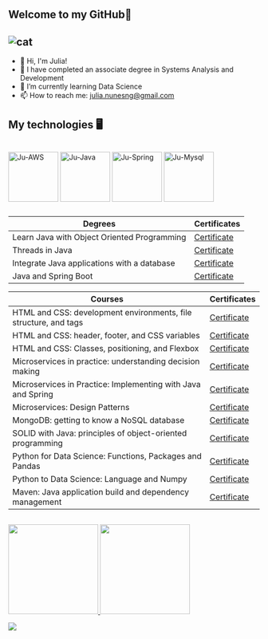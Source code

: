 ## Welcome to my GitHub👋


 ![cat](https://i.pinimg.com/originals/c6/f1/3b/c6f13b01a53d7152d7f235838efe5a09.gif)
 --------------------------------------------------------


- 🙂 Hi, I'm Julia!
- 📖 I have completed an associate degree in Systems Analysis and Development
- 🌱 I’m currently learning Data Science 
- 📫 How to reach me: julia.nunesng@gmail.com



## My technologies 🖥️

 <div style="display: inline_block"><br>
  <img align="center" alt="Ju-AWS" height="100" width="100" src="https://cdn.jsdelivr.net/gh/devicons/devicon@latest/icons/amazonwebservices/amazonwebservices-original-wordmark.svg" />
  <img align="center" alt="Ju-Java" height="100" width="100" src="https://cdn.jsdelivr.net/gh/devicons/devicon@latest/icons/java/java-original-wordmark.svg">
  <img align="center" alt="Ju-Spring" height="100" width="100" src="https://cdn.jsdelivr.net/gh/devicons/devicon@latest/icons/spring/spring-original-wordmark.svg">
  <img align="center" alt="Ju-Mysql" height="100" width="100" src="https://cdn.jsdelivr.net/gh/devicons/devicon@latest/icons/mysql/mysql-plain-wordmark.svg">      

</div>

##

| Degrees | Certificates | 
|---------|--------------|
| Learn Java with Object Oriented Programming |[Certificate](https://cursos.alura.com.br/degree/certificate/48471ba3-615f-46b4-8fb6-12cdff2c373f?lang=en)  
| Threads in Java | [Certificate](https://cursos.alura.com.br/degree/certificate/42836cc1-b07c-424d-aa0c-45afc21af01b?lang=en) 
| Integrate Java applications with a database | [Certificate](https://cursos.alura.com.br/degree/certificate/08a5eab9-cd0b-4a3c-a8e0-21ca7797e920?lang=en) 
| Java and Spring Boot | [Certificate](https://cursos.alura.com.br/degree/certificate/a9f2c305-5310-408f-93c5-c5d338cbce18?lang=en)  

| Courses | Certificates | 
|---------|--------------|
| HTML and CSS: development environments, file structure, and tags | [Certificate](https://cursos.alura.com.br/certificate/6213757e-10b7-4ac5-acb5-3ce3b2b03ddd?lang=en) |
| HTML and CSS: header, footer, and CSS variables | [Certificate](https://cursos.alura.com.br/certificate/8b05e40f-3c98-438d-9852-eacd716e2664?lang=en) |
| HTML and CSS: Classes, positioning, and Flexbox | [Certificate](https://cursos.alura.com.br/certificate/eb1bd3e9-1f10-4b81-8dc5-6f057d600112?lang=en) |
| Microservices in practice: understanding decision making | [Certificate](https://cursos.alura.com.br/certificate/40efc0a8-6244-42b7-b51f-ade5f82f1adc?lang=en) |
| Microservices in Practice: Implementing with Java and Spring | [Certificate](https://cursos.alura.com.br/certificate/7dd5d7b2-945f-4968-8595-4315bba66810?lang=en) |
| Microservices: Design Patterns | [Certificate](https://cursos.alura.com.br/certificate/48daf04e-264e-4dd1-ba0c-87a1c1ac88e1?lang=en) |
| MongoDB: getting to know a NoSQL database | [Certificate](https://cursos.alura.com.br/certificate/112ea8cf-263d-428e-824f-8343e0dda12a?lang=en) |
| SOLID with Java: principles of object-oriented programming | [Certificate](https://cursos.alura.com.br/certificate/a39364b4-ed63-4abe-a7c8-04f69e3f6e08?lang=en) |
| Python for Data Science: Functions, Packages and Pandas | [Certificate](https://cursos.alura.com.br/certificate/4ce6de44-da59-4662-8aa3-6db0f8de6be2?lang=en) | 
| Python to Data Science: Language and Numpy | [Certificate](https://cursos.alura.com.br/certificate/ce086015-aca2-4bf2-a867-e77aca6496c0?lang=en) |
| Maven: Java application build and dependency management | [Certificate](https://cursos.alura.com.br/certificate/41db8637-f232-4c8e-9d1e-eae9af357fba?lang=en) |



##




 <p>
   <a href="https://github.com/juh-ng">
    <img height="180em" src="https://github-readme-stats.vercel.app/api?username=juh-ng&show_icons=false&theme=dracula&include_all_commits=true&count_private=true">
    <img height="180em" src="https://github-readme-stats.vercel.app/api/top-langs/?username=juh-ng&layout=compact&langs_count=16&theme=dracula"/>
  </a>
 </p>
 




 <div>
    <a href="https://www.linkedin.com/in/julia-nogueiraan/" target="_blank"><img src="https://img.shields.io/badge/-LinkedIn-%230077B5?style=for-the-badge&logo=linkedin&logoColor=white" target="_blank"></a> 
 </div>




